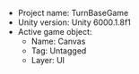 <!-- UNITY CODE ASSIST INSTRUCTIONS START -->
- Project name: TurnBaseGame
- Unity version: Unity 6000.1.8f1
- Active game object:
  - Name: Canvas
  - Tag: Untagged
  - Layer: UI
<!-- UNITY CODE ASSIST INSTRUCTIONS END -->